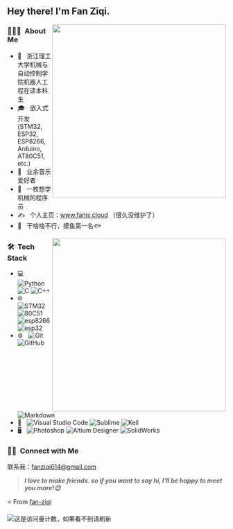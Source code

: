 <h2> Hey there! I'm Fan Ziqi.</h2>

[<img align="right" width="400" src="https://github-readme-stats.vercel.app/api?username=fan-ziqi&theme=buefy&show_icons=true"/>](https://github.com/fan-ziqi/)

<h3> 👨🏻‍💻 &nbsp;About Me </h3>

- 🤔 &nbsp; 浙江理工大学机械与自动控制学院机器人工程在读本科生
- 🎓 &nbsp; 嵌入式开发(STM32, ESP32, ESP8266, Arduino, AT80C51, etc.)
- 💼 &nbsp; 业余音乐爱好者
- 🌱 &nbsp; 一枚想学机械的程序员
- ✍️ &nbsp; 个人主页：www.fanis.cloud （很久没维护了）
- 🍂 &nbsp; 干啥啥不行，摸鱼第一名🐟

[<img align="right" width="400" src="https://github-readme-stats.vercel.app/api/top-langs/?username=fan-ziqi&theme=buefy&layout=compact"/>](https://github.com/fan-ziqi/)

<h3> 🛠 &nbsp;Tech Stack</h3>

- 💻 &nbsp;
  ![Python](https://img.shields.io/badge/-Python-333333?style=flat&logo=python)
  ![C](https://img.shields.io/badge/-C-333333?style=flat&logo=C&logoColor=007396)
  ![C++](https://img.shields.io/badge/-C++-333333?style=flat&logo=C%2B%2B&logoColor=00599C)
- 🌐 &nbsp;
  ![STM32](https://img.shields.io/badge/-STM32-333333?style=flat)
  ![80C51](https://img.shields.io/badge/-80C51-333333?style=flat)
  ![esp8266](https://img.shields.io/badge/-esp8266-333333?style=flat)
  ![esp32](https://img.shields.io/badge/-esp32-333333?style=flat)
- ⚙️ &nbsp;
  ![Git](https://img.shields.io/badge/-Git-333333?style=flat&logo=git)
  ![GitHub](https://img.shields.io/badge/-GitHub-333333?style=flat&logo=github)
  ![Markdown](https://img.shields.io/badge/-Markdown-333333?style=flat&logo=markdown)
- 🔧 &nbsp;
  ![Visual Studio Code](https://img.shields.io/badge/-Visual%20Studio%20Code-333333?style=flat&logo=visual-studio-code&logoColor=007ACC)
  ![Sublime](https://img.shields.io/badge/-Sublime-333333?style=flat&logo=sublime)
  ![Keil](https://img.shields.io/badge/-Keil-333333?style=flat)
- 🖥 &nbsp;
  ![Photoshop](https://img.shields.io/badge/-Photoshop-333333?style=flat&logo=adobe-photoshop)
  ![Altium Designer](https://img.shields.io/badge/-Altium%20Designer-333333?style=flat)
  ![SolidWorks](https://img.shields.io/badge/-SolidWorks-333333?style=flat)

<h3> 🤝🏻 &nbsp;Connect with Me </h3>

  联系我：fanziqi614@gmail.com
  
> ***I love to make friends. so if you want to say hi, I'll be happy to meet you more!😊***

⭐️ From [fan-ziqi](https://github.com/fan-ziqi)

![这是访问量计数，如果看不到请刷新](https://jwenjian-visitor-badge-5.glitch.me/badge?page_id=fan-ziqi.fan-ziqi.readme)
